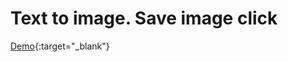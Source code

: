# Text to image. Save image click
[Demo](https://jsfiddle.net/kvazars/Lsmbrqc7/19/){:target="_blank"}